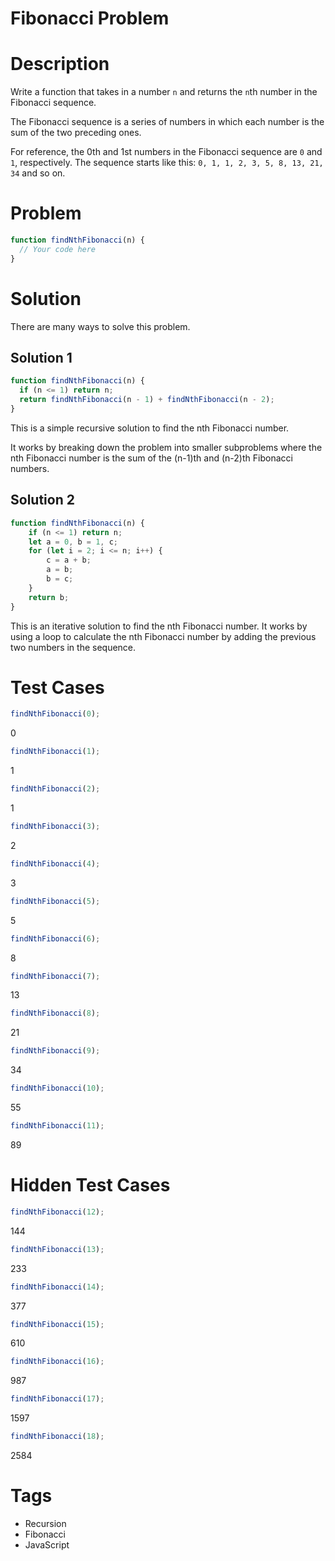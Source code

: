 # Fibonacci Problem

# Description

Write a function that takes in a number `n` and returns the `n`th number in the Fibonacci sequence.

The Fibonacci sequence is a series of numbers in which each number is the sum of the two preceding ones.

For reference, the 0th and 1st numbers in the Fibonacci sequence are `0` and `1`, respectively. 
The sequence starts like this: `0, 1, 1, 2, 3, 5, 8, 13, 21, 34` and so on.

# Problem
```javascript
function findNthFibonacci(n) {
  // Your code here
}
```

# Solution
There are many ways to solve this problem.

## Solution 1
```javascript
function findNthFibonacci(n) {
  if (n <= 1) return n;
  return findNthFibonacci(n - 1) + findNthFibonacci(n - 2);
}
```

This is a simple recursive solution to find the nth Fibonacci number. 

It works by breaking down the problem into smaller subproblems where the nth Fibonacci number is the sum of the (n-1)th and (n-2)th Fibonacci numbers.

## Solution 2
```javascript
function findNthFibonacci(n) {
    if (n <= 1) return n;
    let a = 0, b = 1, c;
    for (let i = 2; i <= n; i++) {
        c = a + b;
        a = b;
        b = c;
    }
    return b;
}
```

This is an iterative solution to find the nth Fibonacci number. 
It works by using a loop to calculate the nth Fibonacci number by adding the previous two numbers in the sequence.


# Test Cases
```javascript
findNthFibonacci(0);
```
0
```javascript
findNthFibonacci(1);
```
1

```javascript
findNthFibonacci(2);
```

1
```javascript
findNthFibonacci(3);
```

2

```javascript
findNthFibonacci(4);
```

3

```javascript
findNthFibonacci(5);
```
5

```javascript
findNthFibonacci(6);
```
8

```javascript
findNthFibonacci(7);
```
13

```javascript
findNthFibonacci(8);
```
21

```javascript
findNthFibonacci(9);
```
34

```javascript
findNthFibonacci(10);
```
55

```javascript
findNthFibonacci(11);
```
89

# Hidden Test Cases
```javascript
findNthFibonacci(12);
```
144

```javascript
findNthFibonacci(13);
```
233

```javascript
findNthFibonacci(14);
```
377

```javascript
findNthFibonacci(15);
```
610

```javascript
findNthFibonacci(16);
```
987

```javascript
findNthFibonacci(17);
```
1597

```javascript
findNthFibonacci(18);
```
2584
# Tags
- Recursion
- Fibonacci
- JavaScript




